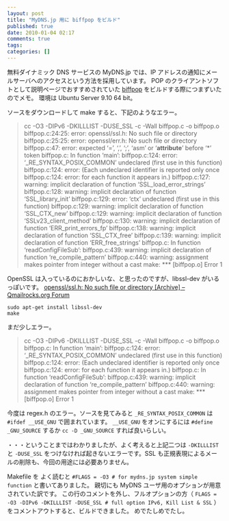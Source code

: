 ```yaml
---
layout: post
title: "MyDNS.jp 用に biffpop をビルド"
published: true
date: 2010-01-04 02:17
comments: true
tags:
categories: []
---
```


無料ダイナミック DNS サービスの MyDNS.jp では、IP アドレスの通知にメールサーバへのアクセスという方法を採用しています。
POP のクライアントソフトとして説明ページでおすすめされていた [biffpop](http://www.nakata-jp.org/computer/freesoft/biffpop.html) をビルドする際につまずいたのでメモ。
環境は Ubuntu Server 9.10 64 bit。

ソースをダウンロードして make すると、下記のようなエラー。

> cc -O3 -DIPv6 -DKILLLIST -DUSE_SSL -c -Wall biffpop.c -o biffpop.o
> biffpop.c:24:25: error: openssl/ssl.h: No such file or directory
> biffpop.c:25:25: error: openssl/err.h: No such file or directory
> biffpop.c:47: error: expected ‘=’, ‘,’, ‘;’, ‘asm’ or ‘**attribute**’ before ‘\*’ token
> biffpop.c: In function ‘main’:
> biffpop.c:124: error: ‘\_RE_SYNTAX_POSIX_COMMON’ undeclared (first use in this function)
> biffpop.c:124: error: (Each undeclared identifier is reported only once
> biffpop.c:124: error: for each function it appears in.)
> biffpop.c:127: warning: implicit declaration of function ‘SSL_load_error_strings’
> biffpop.c:128: warning: implicit declaration of function ‘SSL_library_init’
> biffpop.c:129: error: ‘ctx’ undeclared (first use in this function)
> biffpop.c:129: warning: implicit declaration of function ‘SSL_CTX_new’
> biffpop.c:129: warning: implicit declaration of function ‘SSLv23_client_method’
> biffpop.c:130: warning: implicit declaration of function ‘ERR_print_errors_fp’
> biffpop.c:138: warning: implicit declaration of function ‘SSL_CTX_free’
> biffpop.c:139: warning: implicit declaration of function ‘ERR_free_strings’
> biffpop.c: In function ‘readConfigFileSub’:
> biffpop.c:439: warning: implicit declaration of function ‘re_compile_pattern’
> biffpop.c:440: warning: assignment makes pointer from integer without a cast
> make: \*\*\* [biffpop.o] Error 1

OpenSSL は入っているのにおかしいな、と思ったのですが、libssl-dev がいるっぽいです。
[openssl/ssl.h: No such file or directory [Archive] &#8211; Qmailrocks.org Forum](http://forum.qmailrocks.org/archive/index.php/t-963.html)

```
sudo apt-get install libssl-dev
make
```

まだ少しエラー。

> cc -O3 -DIPv6 -DKILLLIST -DUSE_SSL -c -Wall biffpop.c -o biffpop.o
> biffpop.c: In function ‘main’:
> biffpop.c:124: error: ‘\_RE_SYNTAX_POSIX_COMMON’ undeclared (first use in this function)
> biffpop.c:124: error: (Each undeclared identifier is reported only once
> biffpop.c:124: error: for each function it appears in.)
> biffpop.c: In function ‘readConfigFileSub’:
> biffpop.c:439: warning: implicit declaration of function ‘re_compile_pattern’
> biffpop.c:440: warning: assignment makes pointer from integer without a cast
> make: \*\*\* [biffpop.o] Error 1

今度は regex.h のエラー。ソースを見てみると `_RE_SYNTAX_POSIX_COMMON` は `#ifdef __USE_GNU` で囲まれています。
`__USE_GNU` をオンにするには `#define _GNU_SOURCE` するか `cc -D _GNU_SOURCE` すれば良いらしい。

・・・ということまではわかりましたが、よく考えると上記二つは `-DKILLLIST` と `-DUSE_SSL` をつけなければ起きないエラーです。SSL も正規表現によるメールの削除も、今回の用途には必要ありません。

Makefile を よく読むと `#FLAGS = -O3 # for mydns.jp system simple function` と書いてありました。
親切にも MyDNS ユーザ用のオプションが用意されていた訳です。
この行のコメントを外し、フルオプションの方（ `FLAGS = -O3 -DIPv6 -DKILLLIST -DUSE_SSL # full option IPv6, Kill List & SSL` ）をコメントアウトすると、ビルドできました。
めでたしめでたし。
